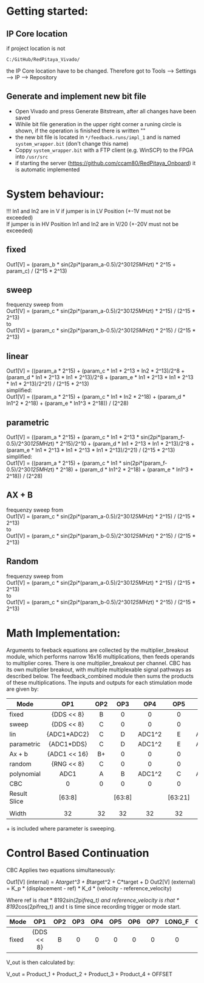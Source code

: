 # Getting started:
## IP Core location
if project location is not
```
C:/GitHub/RedPitaya_Vivado/
```
the IP Core location have to be changed. Therefore got to Tools --> Settings --> IP --> Repository
## Generate and implement new bit file
- Open Vivado and press Generate Bitstream, after all changes have been saved
- Wihile bit file generation in the upper right corner a runing circle is shown, if the operation is finished there is written ""
- the new bit file is located in ``*/feedback.runs/impl_1`` and is named ``system_wrapper.bit`` (don't change this name)
- Coppy ``system_wrapper.bit`` with a FTP client (e.g. WinSCP) to the FPGA into ``/usr/src``
- if starting the server (<https://github.com/ccam80/RedPitaya_Onboard>) it is automatic implemented

# System behaviour:
!!! In1 and In2 are in V if jumper is in LV Position (+-1V must not be exceeded)<br>
If jumper is in HV Position In1 and In2 are in V/20 (+-20V must not be exceeded)
## fixed
Out1[V] = (param_b * sin(2pi*(param_a-0.5)/2^30*125MHz*t) * 2^15 + param_c) / (2^15 * 2^13)
## sweep
frequenzy sweep from<br>
Out1[V] = (param_c * sin(2pi*(param_a-0.5)/2^30*125MHz*t) * 2^15) / (2^15 * 2^13)<br>
to<br>
Out1[V] = (param_c * sin(2pi*(param_b-0.5)/2^30*125MHz*t) * 2^15) / (2^15 * 2^13)
## linear
Out1[V] = ((param_a * 2^15) + (param_c * In1 * 2^13 * In2 * 2^13)/2^8 + (param_d * In1 * 2^13 * In1 * 2^13)/2^8 + (param_e * In1 * 2^13 * In1 * 2^13 * In1 * 2^13)/2^21) / (2^15 * 2^13)<br>
simplified:<br>
Out1[V] = ((param_a * 2^15) + (param_c * In1 * In2 * 2^18) + (param_d * In1^2 * 2^18) + (param_e * In1^3 * 2^18)) / (2^28)
## parametric
Out1[V] = ((param_a * 2^15) + (param_c * In1 * 2^13 * sin(2pi*(param_f-0.5)/2^30*125MHz*t) * 2^15)/2^10 + (param_d * In1 * 2^13 * In1 * 2^13)/2^8 + (param_e * In1 * 2^13 * In1 * 2^13 * In1 * 2^13)/2^21) / (2^15 * 2^13)<br>
simplified:<br>
Out1[V] = ((param_a * 2^15) + (param_c * In1 * sin(2pi*(param_f-0.5)/2^30*125MHz*t) * 2^18) + (param_d * In1^2 * 2^18) + (param_e * In1^3 * 2^18)) / (2^28)
## AX + B
frequenzy sweep from<br>
Out1[V] = (param_c * sin(2pi*(param_a-0.5)/2^30*125MHz*t) * 2^15) / (2^15 * 2^13)<br>
to<br>
Out1[V] = (param_c * sin(2pi*(param_b-0.5)/2^30*125MHz*t) * 2^15) / (2^15 * 2^13)
## Random
frequenzy sweep from<br>
Out1[V] = (param_c * sin(2pi*(param_a-0.5)/2^30*125MHz*t) * 2^15) / (2^15 * 2^13)<br>
to<br>
Out1[V] = (param_c * sin(2pi*(param_b-0.5)/2^30*125MHz*t) * 2^15) / (2^15 * 2^13)


# Math Implementation:
Arguments to feeback equations are collected by the multiplier_breakout module, which performs narrow 16x16 multiplications, then feeds operands to multiplier cores. There is one multiplier_breakout per channel. CBC has its own multiplier breakout, with multiple multiplexable signal pathways as described below. The feedback\_combined module then sums the products of these multiplications. The inputs and outputs for each stimulation mode are given by:

| **Mode**     |     OP1     | OP2 |   OP3  |   OP4  |   OP5   |  OP6  |   OP7  | LONG_F | OFFSET |
|--------------|:-----------:|:---:|:------:|:------:|:-------:|:-----:|:------:|:------:|:------:|
| fixed        |  {DDS << 8} |  B  |    0   |    0   |    0    |   0   |    0   |    0   |    C   |
| sweep        |  {DDS << 8} |  C  |    0   |    0   |    0    |   0   |    0   |    0   |    D   |
| lin          | {ADC1\*ADC2}|  C  |    D   | ADC1^2 |    E    | ADC\^3|    A   |  7FFF  |    0   |
| parametric   |  {ADC1\*DDS}|  C  |    D   | ADC1^2 |    E    | ADC\^3|    A   |  7FFF  |    0   |
| Ax + b       | {ADC1 << 16}|  B+ |    0   |    0   |    0    |   0   |    0   |    0   |    C+  |
| random       |  {RNG << 8} |  C  |    0   |    0   |    0    |   0   |    0   |    0   |    D   |
| polynomial   |  ADC1		 |  A  |    B   | ADC1^2 |    C    | ADC\^3|    0   |    0   |    E   |
| CBC	       |  0          |  0  |    0   |    0   |    0    |   0   |    0   |    0   |    0   |
| Result Slice |    [63:8]   |     | [63:8] |        | [63:21] |       | [63:0] |        | [31:0] |
|              |             |     |        |        |         |       |        |        |        |
|     Width    |      32     |  32 |   32   |   32   |    32   |   48  |   32   |   64   |   32   |

\+ is included where parameter is sweeping.

# Control Based Continuation
CBC Applies two equations simultaneously:

Out1[V] (internal) =  A*target^3 + B*target^2 + C*target + D
Out2[V] (external) =  K_p * (displacement - ref) * K_d * (velocity - reference_velocity) 

Where ref is rhat * 8192*sin(2*pi*freq_t) and reference_velocity is rhat * 8192*cos(2*pi*freq_t)
and t is time since recording trigger or mode start.

| **Mode**     |     OP1     | OP2 |   OP3  |   OP4  |   OP5   |  OP6  |   OP7  | LONG_F | OFFSET |
|--------------|:-----------:|:---:|:------:|:------:|:-------:|:-----:|:------:|:------:|:------:|
| fixed        |  {DDS << 8} |  B  |    0   |    0   |    0    |   0   |    0   |    0   |    C   |


V_out is then calculated by: <br>

V_out =	Product\_1 + Product\_2 + Product\_3 + Product\_4 + OFFSET
